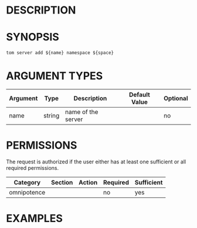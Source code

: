 # DESCRIPTION

# SYNOPSIS

```
tom server add ${name} namespace ${space}
```

# ARGUMENT TYPES

Argument | Type | Description | Default Value | Optional
 ------- | ---- | ----------- | ------------- | --------
name | string | name of the server | | no

# PERMISSIONS

The request is authorized if the user either has at least one
sufficient or all required permissions.

Category | Section | Action | Required | Sufficient
 ------- | ------- | ------ | -------- | ----------
omnipotence | | | no | yes

# EXAMPLES

```
```
